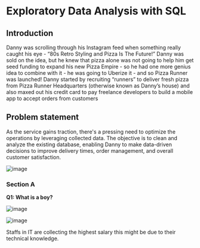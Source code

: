 # Exploratory Data Analysis with SQL
## Introduction
Danny was scrolling through his Instagram feed when something really caught his eye - “80s Retro Styling and Pizza Is The Future!” Danny was sold on the idea, but he knew that pizza alone was not going to help him get seed funding to expand his new Pizza Empire - so he had one more genius idea to combine with it - he was going to Uberize it - and so Pizza Runner was launched! Danny started by recruiting “runners” to deliver fresh pizza from Pizza Runner Headquarters (otherwise known as Danny’s house) and also maxed out his credit card to pay freelance developers to build a mobile app to accept orders from customers
## Problem statement
As the service gains traction, there's a pressing need to optimize the operations by leveraging collected data. The objective is to clean and analyze the existing database, enabling Danny to make data-driven decisions to improve delivery times, order management, and overall customer satisfaction.

![image](https://github.com/Taofik06/Training/assets/123642327/07226b2f-6eec-4a3c-892e-0a240b77217a)

### Section A
**Q1: What is a boy?**

![image](https://github.com/Taofik06/Training/assets/123642327/085fb4c3-be51-417c-bcbb-59f25a39dc65)

![image](https://github.com/Taofik06/Training/assets/123642327/6fbff622-c795-4b53-bf17-401d6bbb05e7)

Staffs in IT are collecting the highest salary this might be due to their technical knowledge.

